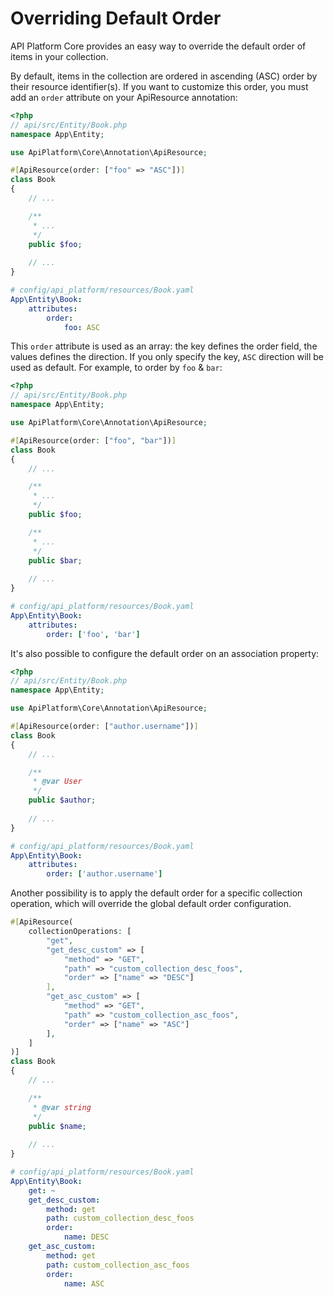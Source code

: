 # Overriding Default Order

API Platform Core provides an easy way to override the default order of items in your collection.

By default, items in the collection are ordered in ascending (ASC) order by their resource identifier(s). If you want to
customize this order, you must add an `order` attribute on your ApiResource annotation:

<code-selector>

```php
<?php
// api/src/Entity/Book.php
namespace App\Entity;

use ApiPlatform\Core\Annotation\ApiResource;

#[ApiResource(order: ["foo" => "ASC"])]
class Book
{
    // ...

    /**
     * ...
     */
    public $foo;
    
    // ...
}
```

```yaml
# config/api_platform/resources/Book.yaml
App\Entity\Book:
    attributes:
        order:
            foo: ASC
```

</code-selector>

This `order` attribute is used as an array: the key defines the order field, the values defines the direction.
If you only specify the key, `ASC` direction will be used as default. For example, to order by `foo` & `bar`:

<code-selector>

```php
<?php
// api/src/Entity/Book.php
namespace App\Entity;

use ApiPlatform\Core\Annotation\ApiResource;

#[ApiResource(order: ["foo", "bar"])]
class Book
{
    // ...

    /**
     * ...
     */
    public $foo;

    /**
     * ...
     */
    public $bar;
    
    // ...
}
```

```yaml
# config/api_platform/resources/Book.yaml
App\Entity\Book:
    attributes:
        order: ['foo', 'bar']
```

</code-selector>

It's also possible to configure the default order on an association property:

<code-selector>

```php
<?php
// api/src/Entity/Book.php
namespace App\Entity;

use ApiPlatform\Core\Annotation\ApiResource;

#[ApiResource(order: ["author.username"])]
class Book
{
    // ...

    /**
     * @var User
     */
    public $author;
    
    // ...
}
```

```yaml
# config/api_platform/resources/Book.yaml
App\Entity\Book:
    attributes:
        order: ['author.username']
```

</code-selector>

Another possibility is to apply the default order for a specific collection operation, which will override the global default order configuration.

<code-selector>

```php
#[ApiResource(
    collectionOperations: [
        "get",
        "get_desc_custom" => [
            "method" => "GET",
            "path" => "custom_collection_desc_foos",
            "order" => ["name" => "DESC"]
        ],
        "get_asc_custom" => [
            "method" => "GET",
            "path" => "custom_collection_asc_foos",
            "order" => ["name" => "ASC"]
        ],
    ]
)]
class Book
{
    // ...

    /**
     * @var string
     */
    public $name;
    
    // ...
}
```

```yaml
# config/api_platform/resources/Book.yaml
App\Entity\Book:
    get: ~
    get_desc_custom:
        method: get
        path: custom_collection_desc_foos
        order:
            name: DESC
    get_asc_custom:
        method: get
        path: custom_collection_asc_foos
        order:
            name: ASC
```

</code-selector>
